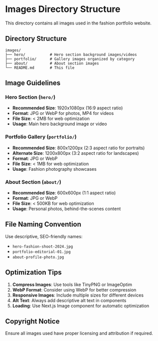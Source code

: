 # Images Directory Structure

This directory contains all images used in the fashion portfolio website.

## Directory Structure

```
images/
├── hero/           # Hero section background images/videos
├── portfolio/      # Gallery images organized by category
├── about/          # About section images
└── README.md       # This file
```

## Image Guidelines

### Hero Section (`hero/`)
- **Recommended Size**: 1920x1080px (16:9 aspect ratio)
- **Format**: JPG or WebP for photos, MP4 for videos
- **File Size**: < 2MB for web optimization
- **Usage**: Main hero background image or video

### Portfolio Gallery (`portfolio/`)
- **Recommended Size**: 800x1200px (2:3 aspect ratio for portraits)
- **Alternate Size**: 1200x800px (3:2 aspect ratio for landscapes)
- **Format**: JPG or WebP
- **File Size**: < 1MB for web optimization
- **Usage**: Fashion photography showcases

### About Section (`about/`)
- **Recommended Size**: 600x600px (1:1 aspect ratio)
- **Format**: JPG or WebP
- **File Size**: < 500KB for web optimization
- **Usage**: Personal photos, behind-the-scenes content

## File Naming Convention

Use descriptive, SEO-friendly names:
- `hero-fashion-shoot-2024.jpg`
- `portfolio-editorial-01.jpg`
- `about-profile-photo.jpg`

## Optimization Tips

1. **Compress Images**: Use tools like TinyPNG or ImageOptim
2. **WebP Format**: Consider using WebP for better compression
3. **Responsive Images**: Include multiple sizes for different devices
4. **Alt Text**: Always add descriptive alt text in components
5. **Loading**: Use Next.js Image component for automatic optimization

## Copyright Notice

Ensure all images used have proper licensing and attribution if required.